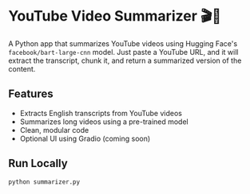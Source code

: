 # YouTube Video Summarizer 🎬🧠

A Python app that summarizes YouTube videos using Hugging Face's `facebook/bart-large-cnn` model. Just paste a YouTube URL, and it will extract the transcript, chunk it, and return a summarized version of the content.

## Features
- Extracts English transcripts from YouTube videos
- Summarizes long videos using a pre-trained model
- Clean, modular code
- Optional UI using Gradio (coming soon)

## Run Locally
```bash
python summarizer.py
